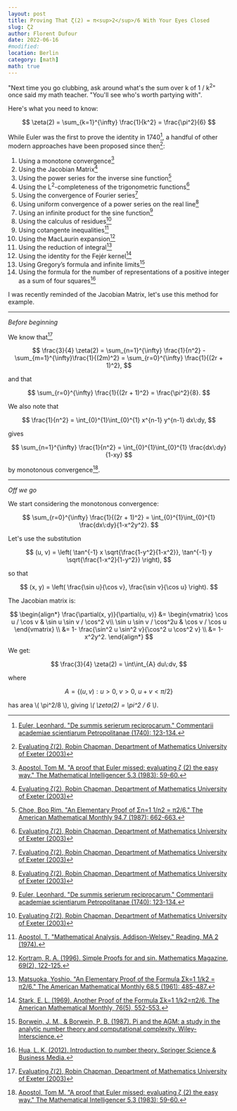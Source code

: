 ```yaml
---
layout: post
title: Proving That ζ(2) = π<sup>2</sup>/6 With Your Eyes Closed
slug: ζ2
author: Florent Dufour
date: 2022-06-16
#modified: 
location: Berlin
category: [math]
math: true
---
```


"Next time you go clubbing, ask around what's the sum over k of 1&nbsp;/&nbsp;k<sup>2</sup>" once said my math teacher. "You'll see who's worth partying with".<!--more-->

Here's what you need to know:

$$
\zeta(2) = \sum_{k=1}^{\infty} \frac{1}{k^2} = \frac{\pi^2}{6}
$$

While Euler was the first to prove the identity in 1740[^euler_1740], a handful of other modern approaches have been proposed since then[^chapman_2003]:

1. Using a monotone convergence[^apostol_1983]
1. Using the Jacobian Matrix[^chapman_2003]
1. Using the power series for the inverse sine function[^choe_1987]
1. Using the L<sup>2</sup>-completeness of the trigonometric functions[^chapman_2003]
1. Using the convergence of Fourier series[^chapman_2003]
1. Using uniform convergence of a power series on the real line[^chapman_2003]
1. Using an infinite product for the sine function[^euler_1740]
1. Using the calculus of residues[^chapman_2003]
1. Using cotangente inequalities[^apostol_1974]
1. Using the MacLaurin expansion[^kortram_1996]
1. Using the reduction of integral[^matsuoka_1961]
1. Using the identity for the Fejér kernel[^stark_1969]
1. Using Gregory’s formula and infinite limits[^borwein_1987]
1. Using the formula for the number of representations of a positive integer as a sum of four squares[^hua_2012]

I was recently reminded of the Jacobian Matrix, let's use this method for example.

---

_Before beginning_

We know that[^chapman_2003]

$$
\frac{3}{4} \zeta(2) = \sum_{n=1}^{\infty} \frac{1}{n^2} - \sum_{m=1}^{\infty}\frac{1}{(2m)^2} = \sum_{r=0}^{\infty} \frac{1}{(2r + 1)^2},
$$

and that

$$
\sum_{r=0}^{\infty} \frac{1}{(2r + 1)^2} = \frac{\pi^2}{8}.
$$

We also note that

$$
\frac{1}{n^2} = \int_{0}^{1}\int_{0}^{1} x^{n-1} y^{n-1} dx\:dy,
$$

gives

$$
\sum_{n=1}^{\infty} \frac{1}{n^2} = \int_{0}^{1}\int_{0}^{1} \frac{dx\:dy}{1-xy}
$$


by monotonous convergence[^apostol_1983].

---

_Off we go_

We start considering the monotonous convergence:

$$
\sum_{r=0}^{\infty} \frac{1}{(2r + 1)^2} = \int_{0}^{1}\int_{0}^{1} \frac{dx\:dy}{1-x^2y^2}.
$$

Let's use the substitution

$$
(u, v) = \left( \tan^{-1} x \sqrt{\frac{1-y^2}{1-x^2}}, \tan^{-1} y \sqrt{\frac{1-x^2}{1-y^2}} \right),
$$

so that

$$
(x, y) = \left( \frac{\sin u}{\cos v}, \frac{\sin v}{\cos u} \right).
$$

The Jacobian matrix is:

$$
\begin{align*}
    \frac{\partial(x, y)}{\partial(u, v)}
        &= \begin{vmatrix}
            \cos u / \cos v & \sin u \sin v / \cos^2 v\\
            \sin u \sin v / \cos^2u & \cos v / \cos u
        \end{vmatrix} \\
    &= 1- \frac{\sin^2 u \sin^2 v}{\cos^2 u \cos^2 v} \\
    &= 1-x^2y^2.
\end{align*}
$$

We get:

$$
\frac{3}{4} \zeta(2) = \int\int_{A} du\:dv,
$$

where

$$
A = \{ (u, v) : u \gt 0, \: v \gt 0, \: u+v \lt \pi/2 \}
$$

<p>
has area \( \pi^2/8 \), giving <em>\( \zeta(2) = \pi^2 / 6 \)</em>.
</p>

[^apostol_1983]: [Apostol, Tom M. "A proof that Euler missed: evaluating ζ (2) the easy way." The Mathematical Intelligencer 5.3 (1983): 59-60.](https://link.springer.com/article/10.1007/BF03026576)
[^euler_1740]: [Euler, Leonhard. "De summis serierum reciprocarum." Commentarii academiae scientiarum Petropolitanae (1740): 123-134.](https://scholarlycommons.pacific.edu/euler-works/41/)
[^chapman_2003]: [Evaluating ζ(2), Robin Chapman, Department of Mathematics University of Exeter (2003)](http://secamlocal.ex.ac.uk/people/staff/rjchapma/etc/zeta2.pdf)
[^choe_1987]: [Choe, Boo Rim. "An Elementary Proof of Σn=1 1/n2 = π2/6." The American Mathematical Monthly 94.7 (1987): 662-663.](https://dl.acm.org/doi/abs/10.2307/2322220)
[^matsuoka_1961]: [Matsuoka, Yoshio. "An Elementary Proof of the Formula Σk=1 1/k2 = π2/6." The American Mathematical Monthly 68.5 (1961): 485-487.](https://www.jstor.org/stable/2311110)
[^apostol_1974]: [Apostol, T. "Mathematical Analysis, Addison-Welsey." Reading, MA 2 (1974).](http://www.ru.ac.bd/wp-content/uploads/sites/25/2019/03/205_04_Apostol-Mathematical-Analysis-1973.pdf)
[^kortram_1996]: [Kortram, R. A. (1996). Simple Proofs for and sin. Mathematics Magazine, 69(2), 122-125.]()
[^stark_1969]: [Stark, E. L. (1969). Another Proof of the Formula Σk=1 1/k2=π2/6. The American Mathematical Monthly, 76(5), 552-553.]()
[^borwein_1987]: [Borwein, J. M., & Borwein, P. B. (1987). Pi and the AGM: a study in the analytic number theory and computational complexity. Wiley-Interscience.](https://dl.acm.org/doi/abs/10.5555/40700)
[^hua_2012]: [Hua, L. K. (2012). Introduction to number theory. Springer Science & Business Media.](http://math.fau.edu/yiu/PSRM2015/yiu/Oldwebsites/NT2002/NT2002notes.pdf)